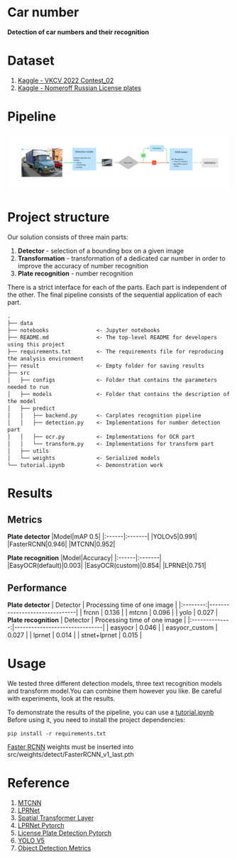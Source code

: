 # Car number
**Detection of car numbers and their recognition**

# Dataset
1. [Kaggle - VKCV 2022 Contest_02](https://www.kaggle.com/competitions/vkcv2022-contest-02-carplates/data)
2. [Kaggle - Nomeroff Russian License plates](https://www.kaggle.com/datasets/evgrafovmaxim/nomeroff-russian-license-plates?select=autoriaNumberplateOcrRu-2021-09-01)
# Pipeline
![Pipeline](./data/pipeline_v2.png)

# Project structure

Our solution consists of three main parts:
1. **Detector** - selection of a bounding box on a given image
2. **Transformation** - transformation of a dedicated car number in order to improve the accuracy of number recognition
3. **Plate recognition** - number recognition

There is a strict interface for each of the parts. Each part is independent of the other. The final pipeline consists of the sequential application of each part.

```
.
├── data
├── notebooks               <- Jupyter notebooks
├── README.md               <- The top-level README for developers using this project
├── requirements.txt        <- The requirements file for reproducing the analysis environment
├── result                  <- Empty folder for saving results
├── src
│   ├── configs             <- Folder that contains the parameters needed to run
│   ├── models              <- Folder that contains the description of the model
│   ├── predict
│   │   ├── backend.py      <- Carplates recognition pipeline
│   │   ├── detection.py    <- Implementations for number detection part
│   │   ├── ocr.py          <- Implementations for OCR part
│   │   └── transform.py    <- Implementations for transform part 
│   ├── utils
│   └── weights             <- Serialized models
└── tutorial.ipynb          <- Demonstration work
```

# Results 
## Metrics
**Plate detector**
|Model|mAP 0.5|
|:------|:-------|
|YOLOv5|0.991|
|FasterRCNN|0.946|
|MTCNN|0.952|

**Plate recognition**
|Model|Accuracy|
|:------|:-------|
|EasyOCR(default)|0.003|
|EasyOCR(custom)|0.854|
|LPRNEt|0.751|
## Performance 
**Plate detector**
| Detector | Processing time  of one image |
|:--------:|-------------------------------|
| frcnn    | 0.136                         |
| mtcnn    | 0.096                         |
| yolo     | 0.027                         |
**Plate recognition**
|    Detector    | Processing time  of one image |
|:--------------:|-------------------------------|
| easyocr        | 0.046                         |
| easyocr_custom | 0.027                         |
| lprnet         | 0.014                         |
| stnet+lprnet   | 0.015                         |

# Usage
We tested three different detection models, three text recognition models and transform model.You can combine them however you like. Be  careful with experiments, look at the results.


To demonstrate the results of the pipeline, you can use a [tutorial.ipynb](./tutorial.ipynb) Before using it, you need to install the project dependencies:
```
pip install -r requirements.txt 
```
[Faster RCNN](https://drive.google.com/file/d/14nrZrry97JVd2AypwCQ6v_U5BYEbUGO3/view?usp=sharing) weights must be inserted into src/weights/detect/FasterRCNN_v1_last.pth

# Reference 
1. [MTCNN](https://arxiv.org/abs/1604.02878v1)
1. [LPRNet](https://arxiv.org/abs/1806.10447)
1. [Spatial Transformer Layer](https://arxiv.org/abs/1506.02025)
1. [LPRNet Pytorch](https://github.com/sirius-ai/LPRNet_Pytorch)
1. [License Plate Detection Pytorch](https://github.com/xuexingyu24/License_Plate_Detection_Pytorch)
1. [YOLO V5](https://github.com/ultralytics/yolov5)
1. [Object Detection Metrics](https://github.com/rafaelpadilla/Object-Detection-Metrics)